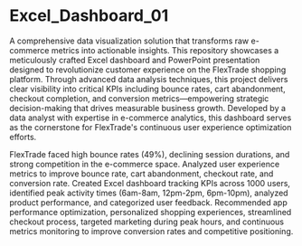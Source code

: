 # Excel_Dashboard_01
A comprehensive data visualization solution that transforms raw e-commerce metrics into actionable insights. This repository showcases a meticulously crafted Excel dashboard and PowerPoint presentation designed to revolutionize customer experience on the FlexTrade shopping platform.
Through advanced data analysis techniques, this project delivers clear visibility into critical KPIs including bounce rates, cart abandonment, checkout completion, and conversion metrics—empowering strategic decision-making that drives measurable business growth.
Developed by a data analyst with expertise in e-commerce analytics, this dashboard serves as the cornerstone for FlexTrade's continuous user experience optimization efforts.

FlexTrade faced high bounce rates (49%), declining session durations, and strong competition in the e-commerce space.
Analyzed user experience metrics to improve bounce rate, cart abandonment, checkout rate, and conversion rate.
Created Excel dashboard tracking KPIs across 1000 users, identified peak activity times (6am-8am, 12pm-2pm, 6pm-10pm), analyzed product performance, and categorized user feedback.
Recommended app performance optimization, personalized shopping experiences, streamlined checkout process, targeted marketing during peak hours, and continuous metrics monitoring to improve conversion rates and competitive positioning.
